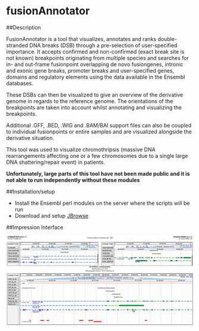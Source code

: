 fusionAnnotator
===============

##Description

FusionAnnotator is a tool that visualizes, annotates and ranks double-stranded DNA breaks (DSB) through a pre-selection of user-specified importance. It accepts confirmed and non-confirmed (exact break site is not known) breakpoints originating from multiple species and searches for in- and out-frame fusionpoint overlapping de novo fusiongenes, intronic and exonic gene breaks, promoter breaks and user-specified genes, domains and regulatory elements using the data available in the Ensembl databases. 

These DSBs can then be visualized to give an overview of the derivative genome in regards to the reference genome. The orientations of the breakpoints are taken into account whilst annotating and visualizing the breakpoints. 

Additional .GFF, .BED, .WIG and .BAM/BAI support files can also be coupled to individual fusionpoints or entire samples and are visualized alongside the derivative situation.

This tool was used to visualize chromothripsis (massive DNA rearrangements affecting one or a few chromosomes due to a single large DNA shattering/repair event) in patients.

**Unfortunately, large parts of this tool have not been made public and it is not able to run independently without these modules**

##Installation/setup
- Install the Ensembl perl modules on the server where the scripts will be run	
- Download and setup [JBrowse](http://jbrowse.org/)

##Impression Interface

![Impression FusionAnnotator](documentation/impressionFusionAnnotator.png)